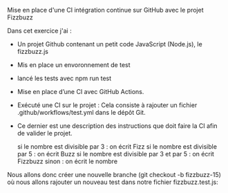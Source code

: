 Mise en place d'une CI intégration continue sur GitHub avec le projet Fizzbuzz

Dans cet exercice j'ai :

- Un projet Github contenant un petit code JavaScript (Node.js), le fizzbuzz.js
- Mis en place un envoronnement de test
- lancé les tests avec npm run test
- Mise en place d’une CI avec GitHub Actions.
- Exécuté une CI sur le projet : Cela consiste à rajouter un fichier .github/workflows/test.yml dans le dépôt Git.
- Ce dernier est une description des instructions que doit faire la CI afin de valider le projet.


    si le nombre est divisible par 3 : on écrit Fizz
    si le nombre est divisible par 5 : on écrit Buzz
    si le nombre est divisible par 3 et par 5 : on écrit Fizzbuzz
    sinon : on écrit le nombre

Nous allons donc créer une nouvelle branche (git checkout -b fizzbuzz-15) où nous allons rajouter un nouveau test dans notre fichier fizzbuzz.test.js: